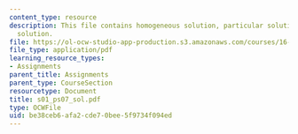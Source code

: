 ```yaml
---
content_type: resource
description: This file contains homogeneous solution, particular solution and total
  solution.
file: https://ol-ocw-studio-app-production.s3.amazonaws.com/courses/16-01-unified-engineering-i-ii-iii-iv-fall-2005-spring-2006/be38ceb6afa2cde70bee5f9734f094ed_s01_ps07_sol.pdf
file_type: application/pdf
learning_resource_types:
- Assignments
parent_title: Assignments
parent_type: CourseSection
resourcetype: Document
title: s01_ps07_sol.pdf
type: OCWFile
uid: be38ceb6-afa2-cde7-0bee-5f9734f094ed
---
```

